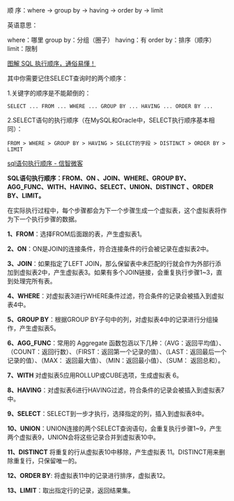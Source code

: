 顺 序：where → group by → having → order by → limit

英语意思：

where：哪里
group by：分组（圈子）
having：有
order by：排序（顺序）
limit：限制



[图解 SQL 执行顺序，通俗易懂！](https://mp.weixin.qq.com/s?__biz=MjM5NzEyMzg4MA==&mid=2649468111&idx=6&sn=a87a37d675039f92dfd1df76a65c8a5f&chksm=bec1ce8889b6479ef314f7ea1aa4204eb9b1d4037847bf3ef8bdffd7a5f2f96ad34095bc4996&scene=27)

其中你需要记住SELECT查询时的两个顺序：

1.关键字的顺序是不能颠倒的：

```
SELECT ... FROM ... WHERE ... GROUP BY ... HAVING ... ORDER BY ...
```

2.SELECT语句的执行顺序（在MySQL和Oracle中，SELECT执行顺序基本相同）：

```
FROM > WHERE > GROUP BY > HAVING > SELECT的字段 > DISTINCT > ORDER BY > LIMIT
```





[sql语句执行顺序 - 信智微客](https://www.xinzhiweike.com/wenda/1669391857690947)

**SQL语句执行顺序：FROM、ON 、JOIN、WHERE、GROUP BY、AGG\_FUNC、WITH、HAVING、SELECT、UNION、DISTINCT 、ORDER BY、LIMIT。**

在实际执行过程中，每个步骤都会为下一个步骤生成一个虚拟表，这个虚拟表将作为下一个执行步骤的数据。

**1、FROM**：选择FROM后面跟的表，产生虚拟表1。

**2、ON**：ON是JOIN的连接条件，符合连接条件的行会被记录在虚拟表2中。

**3、JOIN**：如果指定了LEFT JOIN，那么保留表中未匹配的行就会作为外部行添加到虚拟表2中，产生虚拟表3。如果有多个JOIN链接，会重复执行步骤1~3，直到处理完所有表。

**4、WHERE**：对虚拟表3进行WHERE条件过滤，符合条件的记录会被插入到虚拟表4中。

**5、GROUP BY**：根据GROUP BY子句中的列，对虚拟表4中的记录进行分组操作，产生虚拟表5。

**6、AGG\_FUNC**：常用的 Aggregate 函数包涵以下几种：（AVG：返回平均值）、（COUNT：返回行数）、（FIRST：返回第一个记录的值）、（LAST：返回最后一个记录的值）、（MAX： 返回最大值）、（MIN：返回最小值）、（SUM： 返回总和）。

**7、WITH** 对虚拟表5应用ROLLUP或CUBE选项，生成虚拟表 6。

**8、HAVING**：对虚拟表6进行HAVING过滤，符合条件的记录会被插入到虚拟表7中。

**9、SELECT**：SELECT到一步才执行，选择指定的列，插入到虚拟表8中。

**10、UNION**：UNION连接的两个SELECT查询语句，会重复执行步骤1~9，产生两个虚拟表9，UNION会将这些记录合并到虚拟表10中。

**11、DISTINCT** 将重复的行从虚拟表10中移除，产生虚拟表 11。DISTINCT用来删除重复行，只保留唯一的。

**12、ORDER BY**: 将虚拟表11中的记录进行排序，虚拟表12。

**13、LIMIT**：取出指定行的记录，返回结果集。